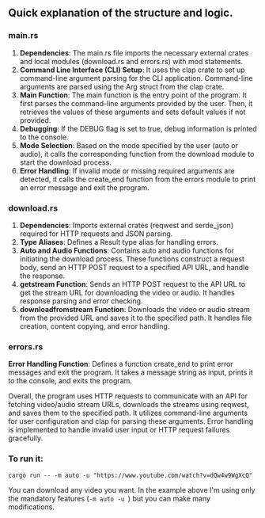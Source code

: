 ## Quick explanation of the structure and logic.

### **main.rs**

1. **Dependencies**: The main.rs file imports the necessary external crates and local modules (download.rs and errors.rs) with mod statements.
2. **Command Line Interface (CLI) Setup**: It uses the clap crate to set up command-line argument parsing for the CLI application. Command-line arguments are parsed using the Arg struct from the clap crate.
3. **Main Function**: The main function is the entry point of the program. It first parses the command-line arguments provided by the user. Then, it retrieves the values of these arguments and sets default values if not provided.
4. **Debugging**: If the DEBUG flag is set to true, debug information is printed to the console.
5. **Mode Selection**: Based on the mode specified by the user (auto or audio), it calls the corresponding function from the download module to start the download process.
6. **Error Handling**: If invalid mode or missing required arguments are detected, it calls the create_end function from the errors module to print an error message and exit the program.

### **download.rs**

1. **Dependencies**: Imports external crates (reqwest and serde_json) required for HTTP requests and JSON parsing.
2. **Type Aliases**: Defines a Result type alias for handling errors.
3. **Auto and Audio Functions**: Contains auto and audio functions for initiating the download process. These functions construct a request body, send an HTTP POST request to a specified API URL, and handle the response.
4. **getstream Function**: Sends an HTTP POST request to the API URL to get the stream URL for downloading the video or audio. It handles response parsing and error checking.
5. **downloadfromstream Function**: Downloads the video or audio stream from the provided URL and saves it to the specified path. It handles file creation, content copying, and error handling.

### **errors.rs**

**Error Handling Function**: Defines a function create_end to print error messages and exit the program. It takes a message string as input, prints it to the console, and exits the program.

Overall, the program uses HTTP requests to communicate with an API for fetching video/audio stream URLs, downloads the streams using reqwest, and saves them to the specified path. It utilizes command-line arguments for user configuration and clap for parsing these arguments. Error handling is implemented to handle invalid user input or HTTP request failures gracefully.

### **To run it:**

`cargo run -- -m auto -u "https://www.youtube.com/watch?v=dQw4w9WgXcQ"`

You can download any video you want. In the example above I'm using only the mandatory features (`-m auto -u `) but you can make many modifications.
